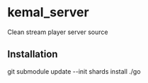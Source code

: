 # kemal_server

Clean stream player server source

## Installation

git submodule update --init
shards install
./go
